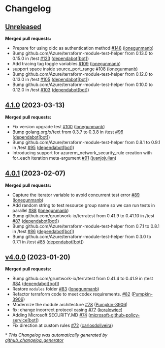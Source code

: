 # Changelog

## [Unreleased](https://github.com/Azure/terraform-azurerm-network-security-group/tree/HEAD)

**Merged pull requests:**

- Prepare for using oidc as authentication method [\#148](https://github.com/Azure/terraform-azurerm-network-security-group/pull/148) ([lonegunmanb](https://github.com/lonegunmanb))
- Bump github.com/Azure/terraform-module-test-helper from 0.13.0 to 0.15.0 in /test [\#123](https://github.com/Azure/terraform-azurerm-network-security-group/pull/123) ([dependabot[bot]](https://github.com/apps/dependabot))
- Add tracing tag toggle variables [\#109](https://github.com/Azure/terraform-azurerm-network-security-group/pull/109) ([lonegunmanb](https://github.com/lonegunmanb))
- support space inside source\_port\_range [\#108](https://github.com/Azure/terraform-azurerm-network-security-group/pull/108) ([lonegunmanb](https://github.com/lonegunmanb))
- Bump github.com/Azure/terraform-module-test-helper from 0.12.0 to 0.13.0 in /test [\#105](https://github.com/Azure/terraform-azurerm-network-security-group/pull/105) ([dependabot[bot]](https://github.com/apps/dependabot))
- Bump github.com/Azure/terraform-module-test-helper from 0.10.0 to 0.12.0 in /test [\#103](https://github.com/Azure/terraform-azurerm-network-security-group/pull/103) ([dependabot[bot]](https://github.com/apps/dependabot))

## [4.1.0](https://github.com/Azure/terraform-azurerm-network-security-group/tree/4.1.0) (2023-03-13)

**Merged pull requests:**

- Fix version upgrade test [\#100](https://github.com/Azure/terraform-azurerm-network-security-group/pull/100) ([lonegunmanb](https://github.com/lonegunmanb))
- Bump golang.org/x/text from 0.3.7 to 0.3.8 in /test [\#96](https://github.com/Azure/terraform-azurerm-network-security-group/pull/96) ([dependabot[bot]](https://github.com/apps/dependabot))
- Bump github.com/Azure/terraform-module-test-helper from 0.8.1 to 0.9.1 in /test [\#95](https://github.com/Azure/terraform-azurerm-network-security-group/pull/95) ([dependabot[bot]](https://github.com/apps/dependabot))
- Introducing support for azurerm\_network\_security\_rule creation with for\_each iteration meta-argument [\#91](https://github.com/Azure/terraform-azurerm-network-security-group/pull/91) ([juanjojulian](https://github.com/juanjojulian))

## [4.0.1](https://github.com/Azure/terraform-azurerm-network-security-group/tree/4.0.1) (2023-02-07)

**Merged pull requests:**

- Capture the iterator variable to avoid concurrent test error [\#89](https://github.com/Azure/terraform-azurerm-network-security-group/pull/89) ([lonegunmanb](https://github.com/lonegunmanb))
- Add random string to test resource group name so we can run tests in parallel [\#88](https://github.com/Azure/terraform-azurerm-network-security-group/pull/88) ([lonegunmanb](https://github.com/lonegunmanb))
- Bump github.com/gruntwork-io/terratest from 0.41.9 to 0.41.10 in /test [\#87](https://github.com/Azure/terraform-azurerm-network-security-group/pull/87) ([dependabot[bot]](https://github.com/apps/dependabot))
- Bump github.com/Azure/terraform-module-test-helper from 0.7.1 to 0.8.1 in /test [\#86](https://github.com/Azure/terraform-azurerm-network-security-group/pull/86) ([dependabot[bot]](https://github.com/apps/dependabot))
- Bump github.com/Azure/terraform-module-test-helper from 0.3.0 to 0.7.1 in /test [\#85](https://github.com/Azure/terraform-azurerm-network-security-group/pull/85) ([dependabot[bot]](https://github.com/apps/dependabot))

## [v4.0.0](https://github.com/Azure/terraform-azurerm-network-security-group/tree/v4.0.0) (2023-01-20)

**Merged pull requests:**

- Bump github.com/gruntwork-io/terratest from 0.41.4 to 0.41.9 in /test [\#84](https://github.com/Azure/terraform-azurerm-network-security-group/pull/84) ([dependabot[bot]](https://github.com/apps/dependabot))
- Restore `modules` folder [\#83](https://github.com/Azure/terraform-azurerm-network-security-group/pull/83) ([lonegunmanb](https://github.com/lonegunmanb))
- Refactor terraform code to meet codex requirements. [\#82](https://github.com/Azure/terraform-azurerm-network-security-group/pull/82) ([Pumpkin-3906](https://github.com/Pumpkin-3906))
- Modernize the module architecture [\#78](https://github.com/Azure/terraform-azurerm-network-security-group/pull/78) ([Pumpkin-3906](https://github.com/Pumpkin-3906))
- fix: change incorrect protocol casing [\#77](https://github.com/Azure/terraform-azurerm-network-security-group/pull/77) ([koralowiec](https://github.com/koralowiec))
- Adding Microsoft SECURITY.MD [\#74](https://github.com/Azure/terraform-azurerm-network-security-group/pull/74) ([microsoft-github-policy-service[bot]](https://github.com/apps/microsoft-github-policy-service))
- Fix direction at custom rules [\#72](https://github.com/Azure/terraform-azurerm-network-security-group/pull/72) ([carlosdoliveira](https://github.com/carlosdoliveira))



\* *This Changelog was automatically generated by [github_changelog_generator](https://github.com/github-changelog-generator/github-changelog-generator)*
